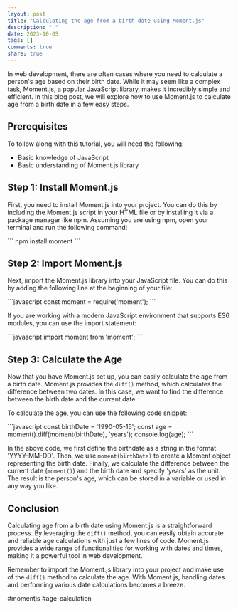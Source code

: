 ```yaml
---
layout: post
title: "Calculating the age from a birth date using Moment.js"
description: " "
date: 2023-10-05
tags: []
comments: true
share: true
---
```


In web development, there are often cases where you need to calculate a person's age based on their birth date. While it may seem like a complex task, Moment.js, a popular JavaScript library, makes it incredibly simple and efficient. In this blog post, we will explore how to use Moment.js to calculate age from a birth date in a few easy steps.

## Prerequisites

To follow along with this tutorial, you will need the following:

- Basic knowledge of JavaScript
- Basic understanding of Moment.js library

## Step 1: Install Moment.js

First, you need to install Moment.js into your project. You can do this by including the Moment.js script in your HTML file or by installing it via a package manager like npm. Assuming you are using npm, open your terminal and run the following command:

\```
npm install moment
\```

## Step 2: Import Moment.js

Next, import the Moment.js library into your JavaScript file. You can do this by adding the following line at the beginning of your file:

\```javascript
const moment = require('moment');
\```

If you are working with a modern JavaScript environment that supports ES6 modules, you can use the import statement:

\```javascript
import moment from 'moment';
\```

## Step 3: Calculate the Age

Now that you have Moment.js set up, you can easily calculate the age from a birth date. Moment.js provides the `diff()` method, which calculates the difference between two dates. In this case, we want to find the difference between the birth date and the current date.

To calculate the age, you can use the following code snippet:

\```javascript
const birthDate = '1990-05-15';
const age = moment().diff(moment(birthDate), 'years');
console.log(age);
\```

In the above code, we first define the birthdate as a string in the format 'YYYY-MM-DD'. Then, we use `moment(birthDate)` to create a Moment object representing the birth date. Finally, we calculate the difference between the current date (`moment()`) and the birth date and specify 'years' as the unit. The result is the person's age, which can be stored in a variable or used in any way you like.

## Conclusion

Calculating age from a birth date using Moment.js is a straightforward process. By leveraging the `diff()` method, you can easily obtain accurate and reliable age calculations with just a few lines of code. Moment.js provides a wide range of functionalities for working with dates and times, making it a powerful tool in web development.

Remember to import the Moment.js library into your project and make use of the `diff()` method to calculate the age. With Moment.js, handling dates and performing various date calculations becomes a breeze.

#momentjs #age-calculation